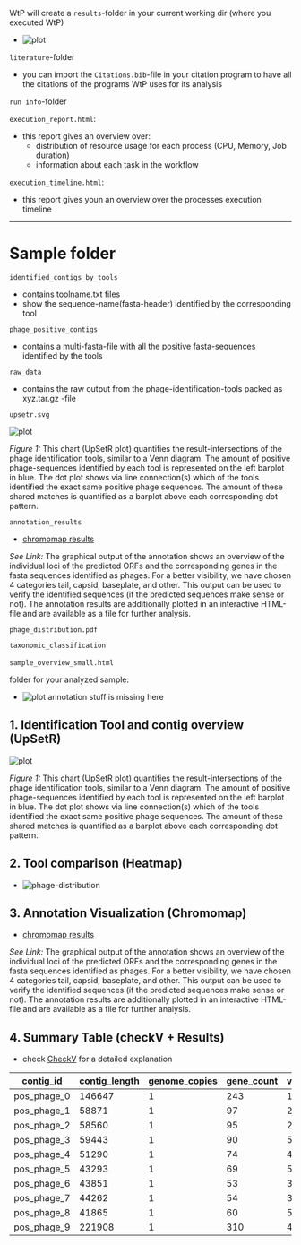 
WtP will create a `results`-folder in your current working dir (where you executed WtP)  

* ![plot](figures/Resultfolder_WtP.png)

`literature`-folder  
 
 * you can import the `Citations.bib`-file in your citation program to have all the citations of the programs WtP uses for its analysis


`run info`-folder

`execution_report.html`: 

* this report gives an overview over:  
    * distribution of resource usage for each process (CPU, Memory, Job duration)  
    * information about each task in the workflow  

`execution_timeline.html`:  

 * this report gives youn an overview over the processes execution timeline  

--------------------------------------------------
# Sample folder

`identified_contigs_by_tools`  

  * contains toolname.txt files   
  * show the sequence-name(fasta-header) identified by the corresponding tool

`phage_positive_contigs`  

  * contains a multi-fasta-file with all the positive fasta-sequences identified by the tools

`raw_data`
  * contains the raw output from the phage-identification-tools packed as xyz.tar.gz -file

`upsetr.svg`  

![plot](figures/plot.svg)

*Figure 1:* This chart (UpSetR plot) quantifies the result-intersections of the phage identification tools, similar to a Venn diagram. The amount of positive phage-sequences identified by each tool is represented on the left barplot in blue. The dot plot shows via line connection(s) which of the tools identified the exact same positive phage sequences. The amount of these shared matches is quantified as a barplot above each corresponding dot pattern.



`annotation_results`

* [chromomap results](https://replikation.github.io/What_the_Phage/index.html)

*See Link:* The graphical output of the annotation shows an overview of the individual loci of the predicted ORFs and the corresponding genes in the fasta sequences identified as phages. For a better visibility, we have chosen 4 categories tail, capsid, baseplate, and other. This output can be used to verify the identified sequences (if the predicted sequences make sense or not). The annotation results are additionally plotted in an interactive HTML-file and are available as a file for further analysis.

`phage_distribution.pdf`


`taxonomic_classification`


`sample_overview_small.html`
``
``


folder for your analyzed sample:
* ![plot](figures/result-sample-folder-WtP.png)
annotation stuff is missing here





## 1.  Identification Tool and contig overview (UpSetR)

![plot](figures/plot.svg)

*Figure 1:* This chart (UpSetR plot) quantifies the result-intersections of the phage identification tools, similar to a Venn diagram. The amount of positive phage-sequences identified by each tool is represented on the left barplot in blue. The dot plot shows via line connection(s) which of the tools identified the exact same positive phage sequences. The amount of these shared matches is quantified as a barplot above each corresponding dot pattern.


## 2. Tool comparison (Heatmap)
* ![phage-distribution](figures/phage-distribution.svg)


## 3. Annotation Visualization (Chromomap) 
* [chromomap results](https://replikation.github.io/What_the_Phage/index.html)

*See Link:* The graphical output of the annotation shows an overview of the individual loci of the predicted ORFs and the corresponding genes in the fasta sequences identified as phages. For a better visibility, we have chosen 4 categories tail, capsid, baseplate, and other. This output can be used to verify the identified sequences (if the predicted sequences make sense or not). The annotation results are additionally plotted in an interactive HTML-file and are available as a file for further analysis.

## 4. Summary Table (checkV + Results)
* check [CheckV](https://bitbucket.org/berkeleylab/checkv/src/master/) for a detailed explanation

contig_id|	contig_length|	genome_copies|	gene_count|	viral_genes|	host_genes|	checkv_quality|	miuvig_quality|	completeness|	completeness_method|	contamination|	provirus|
|-|-|-|-|-|-|-|-|-|-|-|-|
pos_phage_0|	146647|	1|	243|	141|	1|	High-quality|	High-quality|	97.03|	AAI-based|	0|	No|
pos_phage_1|	58871|	1|	97|	21|	0|	High-quality|	High-quality|	100|	AAI-based|	0|	No|
pos_phage_2|	58560|	1|	95|	20|	0|	High-quality|	High-quality|	99.47|	AAI-based|	0|	No|
pos_phage_3|	59443|	1|	90|	52|	0|	High-quality|	High-quality|	100|	AAI-based|	0|	No|
pos_phage_4|	51290|	1|	74|	44|	0|	High-quality|	High-quality|	100|	AAI-based|	0|	No|
pos_phage_5|	43293|	1|	69|	55|	0|	High-quality|	High-quality|	100|	AAI-based|	0|	No|
pos_phage_6|	43851|	1|	53|	30|	0|	High-quality|	High-quality|	98.71|	AAI-based|	0|	No|
pos_phage_7|	44262|	1|	54|	31|	0|	High-quality|	High-quality|	99.64|	AAI-based|	0|	No|
pos_phage_8|	41865|	1|	60|	57|	0|	High-quality|	High-quality|	97.29|	AAI-based|	0|	No|
pos_phage_9|	221908|	1|	310|	48|	9|	High-quality|	High-quality|	100|	AAI-based|	0|	No|

